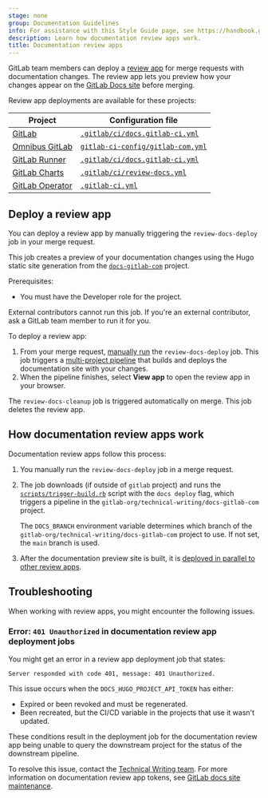 ```yaml
---
stage: none
group: Documentation Guidelines
info: For assistance with this Style Guide page, see https://handbook.gitlab.com/handbook/product/ux/technical-writing/#assignments-to-other-projects-and-subjects.
description: Learn how documentation review apps work.
title: Documentation review apps
---
```


GitLab team members can deploy a [review app](../../ci/review_apps/_index.md) for merge requests with documentation
changes. The review app lets you preview how your changes appear on the [GitLab Docs site](https://docs.gitlab.com) before merging.

Review app deployments are available for these projects:

| Project                                                                       | Configuration file |
| ----------------------------------------------------------------------------- | ------------------ |
| [GitLab](https://gitlab.com/gitlab-org/gitlab)                                | [`.gitlab/ci/docs.gitlab-ci.yml`](https://gitlab.com/gitlab-org/gitlab/-/blob/066d02834ef51ff7647672d1d9cc323256177580/.gitlab/ci/docs.gitlab-ci.yml#L1-34) |
| [Omnibus GitLab](https://gitlab.com/gitlab-org/omnibus-gitlab)                | [`gitlab-ci-config/gitlab-com.yml`](https://gitlab.com/gitlab-org/omnibus-gitlab/-/blob/49ab057ecf75396a453e1e2981e0889a3818842b/gitlab-ci-config/gitlab-com.yml#L328-347) |
| [GitLab Runner](https://gitlab.com/gitlab-org/gitlab-runner)                  | [`.gitlab/ci/docs.gitlab-ci.yml`](https://gitlab.com/gitlab-org/gitlab-runner/-/blob/8e2e3b7ace350a8889ff0143a9a0ad3c46322786/.gitlab/ci/docs.gitlab-ci.yml) |
| [GitLab Charts](https://gitlab.com/gitlab-org/charts/gitlab)                  | [`.gitlab/ci/review-docs.yml`](https://gitlab.com/gitlab-org/charts/gitlab/-/blob/6e8270d0e7c51bdc3de8f8f1429ad68625621eb1/.gitlab/ci/review-docs.yml) |
| [GitLab Operator](https://gitlab.com/gitlab-org/cloud-native/gitlab-operator) | [`.gitlab-ci.yml`](https://gitlab.com/gitlab-org/cloud-native/gitlab-operator/-/blob/bbf52c863ce4b712369214474e47b3f989e52d48/.gitlab-ci.yml#L234-281) |

## Deploy a review app

You can deploy a review app by manually triggering the `review-docs-deploy` job in your merge request.

This job creates a preview of your documentation changes using the Hugo static site generation from
the [`docs-gitlab-com`](https://gitlab.com/gitlab-org/technical-writing/docs-gitlab-com) project.

Prerequisites:

- You must have the Developer role for the project.

External contributors cannot run this job. If you're an external contributor,
ask a GitLab team member to run it for you.

To deploy a review app:

1. From your merge request, [manually run](../../ci/jobs/job_control.md#run-a-manual-job) the `review-docs-deploy` job.
   This job triggers a [multi-project pipeline](../../ci/pipelines/downstream_pipelines.md#multi-project-pipelines)
   that builds and deploys the documentation site with your changes.
1. When the pipeline finishes, select **View app** to open the review app in your browser.

The `review-docs-cleanup` job is triggered automatically on merge. This job deletes
the review app.

## How documentation review apps work

Documentation review apps follow this process:

1. You manually run the `review-docs-deploy` job in a merge request.
1. The job downloads (if outside of `gitlab` project) and runs the
   [`scripts/trigger-build.rb`](https://gitlab.com/gitlab-org/gitlab/-/blob/master/scripts/trigger-build.rb) script with
   the `docs deploy` flag, which triggers a pipeline in the `gitlab-org/technical-writing/docs-gitlab-com`
   project.

   The `DOCS_BRANCH` environment variable determines which branch of the
   `gitlab-org/technical-writing/docs-gitlab-com` project to use. If not set, the `main` branch is used.
1. After the documentation preview site is built, it is [deployed in parallel to other review apps](../../user/project/pages/_index.md#parallel-deployments).

## Troubleshooting

When working with review apps, you might encounter the following issues.

### Error: `401 Unauthorized` in documentation review app deployment jobs

You might get an error in a review app deployment job that states:

```plaintext
Server responded with code 401, message: 401 Unauthorized.
```

This issue occurs when the `DOCS_HUGO_PROJECT_API_TOKEN` has either:

- Expired or been revoked and must be regenerated.
- Been recreated, but the CI/CD variable in the projects that use it wasn't updated.

These conditions result in the deployment job for the documentation review app being unable to query the downstream project for
the status of the downstream pipeline.

To resolve this issue, contact the [Technical Writing team](https://handbook.gitlab.com/handbook/product/ux/technical-writing/#contact-us).
For more information on documentation review app tokens,
see [GitLab docs site maintenance](https://gitlab.com/gitlab-org/technical-writing/docs-gitlab-com/-/blob/main/doc/maintenance.md).
